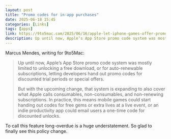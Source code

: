 ```yaml
---
layout: post
title: "Promo codes for in-app purchases"
date: 2025-06-18 15:45
categories: [Links]
tags: [apps]
link: https://9to5mac.com/2025/06/16/apple-let-iphone-games-offer-promo-codes-for-in-app-purchases/
description: Up until now, Apple’s App Store promo code system was mostly limited to unlocking a free download, or for auto-renewable subscriptions, letting developers hand out promo codes for discounted trial periods or special offers.
---
```


Marcus Mendes, writing for 9to5Mac:

>Up until now, Apple’s App Store promo code system was mostly limited to unlocking a free download, or for auto-renewable subscriptions, letting developers hand out promo codes for discounted trial periods or special offers.
>
>But with the upcoming change, that system is expanding to also cover what Apple calls consumables, non-consumables, and non-renewing subscriptions. In practice, this means mobile games could start handing out codes for free gems or extra lives at a live event, or an indie productivity app could email users a one-time code for discounted unlocks.

To call this feature long-overdue is a huge understatement. So glad to finally see this policy change.
